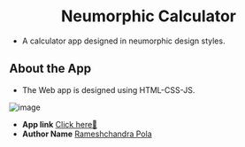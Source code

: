 <h1 align="center">Neumorphic Calculator</h1>

- A calculator app designed in neumorphic design styles.

## About the App
- The Web app is designed using HTML-CSS-JS.

![image](https://user-images.githubusercontent.com/76244600/136953548-126fe50d-934d-44c9-91bb-a7d2ff627c2c.png)



- <b>App link</b> [Click here🎉](https://rameshchandrapola.github.io/Webdev-Projects/Neumorphic-Calculator/index.html)
- <b>Author Name</b> [Rameshchandra Pola](https://github.com/Rameshchandrapola)
